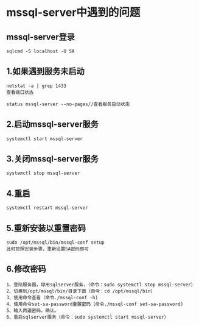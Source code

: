 # mssql-server中遇到的问题

## mssql-server登录

```
sqlcmd -S localhost -U SA
```

## 1.如果遇到服务未启动

```
netstat -a | grep 1433
查看端口状态

status mssql-server --no-pages//查看服务启动状态

```

## 2.启动mssql-server服务

```
systemctl start mssql-server 
```

## 3.关闭mssql-server服务

```
systemctl stop mssql-server
```

## 4.重启

```
systemctl restart mssql-server
```

## 5.重新安装以重置密码

```
sudo /opt/mssql/bin/mssql-conf setup
此时按照安装步骤，重新设置SA密码即可
```

## 6.修改密码

```
1、登陆服务器，停用sqlserver服务，（命令：sudo systemctl stop mssql-server）
2、切换到/opt/mssql/bin/目录下面（命令：cd /opt/mssql/bin）
3、使用命令查看（命令./mssql-conf -h)
4、使用命令set-sa-password重置密码（命令./mssql-conf set-sa-password)
5、输入两遍密码，确认。
6、重启sqlserver服务（命令：sudo systemctl start mssql-server）
```

